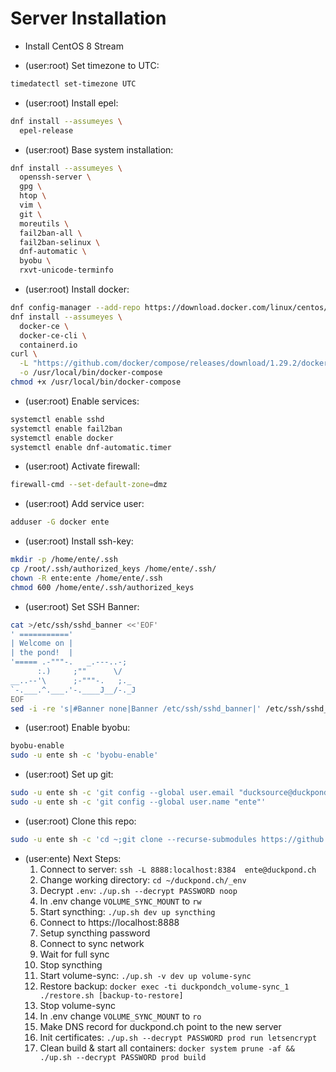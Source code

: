 # Server Installation

* Install CentOS 8 Stream

* (user:root) Set timezone to UTC:
```sh
timedatectl set-timezone UTC
```

* (user:root) Install epel:
```sh
dnf install --assumeyes \
  epel-release
```

* (user:root) Base system installation:
```sh
dnf install --assumeyes \
  openssh-server \
  gpg \
  htop \
  vim \
  git \
  moreutils \
  fail2ban-all \
  fail2ban-selinux \
  dnf-automatic \
  byobu \
  rxvt-unicode-terminfo
```

* (user:root) Install docker:
```sh
dnf config-manager --add-repo https://download.docker.com/linux/centos/docker-ce.repo
dnf install --assumeyes \
  docker-ce \
  docker-ce-cli \
  containerd.io
curl \
  -L "https://github.com/docker/compose/releases/download/1.29.2/docker-compose-$(uname -s)-$(uname -m)" \
  -o /usr/local/bin/docker-compose
chmod +x /usr/local/bin/docker-compose
```

* (user:root) Enable services:
```sh
systemctl enable sshd
systemctl enable fail2ban
systemctl enable docker
systemctl enable dnf-automatic.timer
```

* (user:root) Activate firewall:
```sh
firewall-cmd --set-default-zone=dmz
```

* (user:root) Add service user:
```sh
adduser -G docker ente
```

* (user:root) Install ssh-key:
```sh
mkdir -p /home/ente/.ssh
cp /root/.ssh/authorized_keys /home/ente/.ssh/
chown -R ente:ente /home/ente/.ssh
chmod 600 /home/ente/.ssh/authorized_keys
```

* (user:root) Set SSH Banner:
```sh
cat >/etc/ssh/sshd_banner <<'EOF'
' ==========='
| Welcome on |
| the pond!  |
'===== .-"""-.   _.---..-;  
      :.)     ;""      \/   
__..--'\      ;-"""-.   ;._ 
`-.___.^.___.'-.____J__/-._J
EOF
sed -i -re 's|#Banner none|Banner /etc/ssh/sshd_banner|' /etc/ssh/sshd_config
```

* (user:root) Enable byobu:
```sh
byobu-enable
sudo -u ente sh -c 'byobu-enable'
```

* (user:root) Set up git:
```sh
sudo -u ente sh -c 'git config --global user.email "ducksource@duckpond.ch"'
sudo -u ente sh -c 'git config --global user.name "ente"'
```

* (user:root) Clone this repo:
```sh
sudo -u ente sh -c 'cd ~;git clone --recurse-submodules https://github.com/Enteee/duckpond.ch.git'
```

* (user:ente) Next Steps:
  1.  Connect to server: `ssh -L 8888:localhost:8384  ente@duckpond.ch`
  2.  Change working directory: `cd ~/duckpond.ch/_env`
  3.  Decrypt `.env`: `./up.sh --decrypt PASSWORD noop`
  4.  In .env change `VOLUME_SYNC_MOUNT` to `rw`
  5.  Start syncthing: `./up.sh dev up syncthing`
  6.  Connect to https://localhost:8888
  7.  Setup syncthing password
  8.  Connect to sync network
  9.  Wait for full sync
  10.  Stop syncthing
  11. Start volume-sync: `./up.sh -v dev up volume-sync`
  12. Restore backup: `docker exec -ti duckpondch_volume-sync_1 ./restore.sh [backup-to-restore]`
  13. Stop volume-sync
  14. In .env change `VOLUME_SYNC_MOUNT` to `ro`
  15. Make DNS record for duckpond.ch point to the new server
  16. Init certificates: `./up.sh --decrypt PASSWORD prod run letsencrypt`
  17. Clean build & start all containers: `docker system prune -af && ./up.sh --decrypt PASSWORD prod build`

